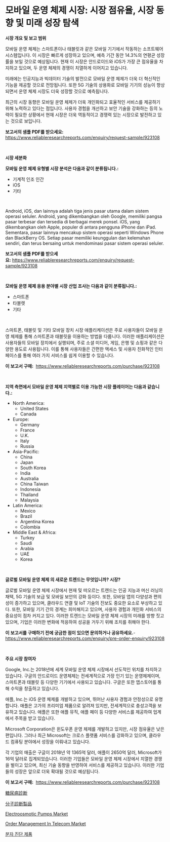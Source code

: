 <p><h1>모바일 운영 체제 시장: 시장 점유율, 시장 동향 및 미래 성장 탐색</h1></p><p><strong>시장 개요 및 보고 범위</strong></p>
<p><p>모바일 운영 체제는 스마트폰이나 태블릿과 같은 모바일 기기에서 작동하는 소프트웨어 시스템입니다. 이 시장은 빠르게 성장하고 있으며, 예측 기간 동안 14.3%의 연평균 성장률을 보일 것으로 예상됩니다. 현재 이 시장은 안드로이드와 iOS가 가장 큰 점유율을 차지하고 있으며, 두 운영 체제의 경쟁이 치열하게 이어지고 있습니다.</p><p>미래에는 인공지능과 빅데이터 기술의 발전으로 모바일 운영 체제가 더욱 더 혁신적인 기능을 제공할 것으로 전망됩니다. 또한 5G 기술의 상용화로 모바일 기기의 성능이 향상되면서 운영 체제 시장도 더욱 성장할 것으로 예측됩니다.</p><p>최근의 시장 동향은 모바일 운영 체제가 더욱 개인화되고 효율적인 서비스를 제공하기 위해 노력하고 있다는 점입니다. 사용자 경험을 개선하고 보안 기술을 강화하는 등의 노력이 필요한 상황에서 현재 시장은 더욱 역동적이고 경쟁력 있는 시장으로 발전하고 있는 것으로 보입니다.</p></p>
<p><strong>보고서의 샘플 PDF를 받으세요:</strong> <a href="https://www.reliableresearchreports.com/enquiry/request-sample/923108">https://www.reliableresearchreports.com/enquiry/request-sample/923108</a></p>
<p>&nbsp;</p>
<p><strong>시장 세분화</strong></p>
<p><strong>모바일 운영 체제 유형별 시장 분석은 다음과 같이 분류됩니다.:</strong></p>
<p><ul><li>기계적 인조 인간</li><li>iOS</li><li>기타</li></ul></p>
<p>&nbsp;</p>
<p><p>Android, iOS, dan lainnya adalah tiga jenis pasar utama dalam sistem operasi seluler. Android, yang dikembangkan oleh Google, memiliki pangsa pasar terbesar dan tersedia di berbagai merek ponsel. iOS, yang dikembangkan oleh Apple, populer di antara pengguna iPhone dan iPad. Sementara, pasar lainnya mencakup sistem operasi seperti Windows Phone dan BlackBerry OS. Setiap pasar memiliki keunggulan dan kelemahan sendiri, dan terus bersaing untuk mendominasi pasar sistem operasi seluler.</p></p>
<p><strong>보고서의 샘플 PDF를 받으세요:</strong>&nbsp;<a href="https://www.reliableresearchreports.com/enquiry/request-sample/923108">https://www.reliableresearchreports.com/enquiry/request-sample/923108</a></p>
<p>&nbsp;</p>
<p><strong> 모바일 운영 체제 응용 분야별 시장 산업 조사는 다음과 같이 분류됩니다.:</strong></p>
<p><ul><li>스마트폰</li><li>타블렛</li><li>기타</li></ul></p>
<p>&nbsp;</p>
<p><p>스마트폰, 태블릿 및 기타 모바일 장치 시장 애플리케이션은 주로 사용자들이 모바일 운영 체제를 통해 스마트폰과 태블릿을 이용하는 방법을 다룹니다. 이러한 애플리케이션은 사용자들의 모바일 장치에서 실행되며, 주로 소셜 미디어, 게임, 은행 및 쇼핑과 같은 다양한 용도로 사용됩니다. 이를 통해 사용자들은 간편한 액세스 및 사용자 친화적인 인터페이스를 통해 여러 가지 서비스를 쉽게 이용할 수 있습니다.</p></p>
<p><strong>이 보고서 구매:</strong>&nbsp; <a href="https://www.reliableresearchreports.com/purchase/923108">https://www.reliableresearchreports.com/purchase/923108</a></p>
<p>&nbsp;</p>
<p><strong>지역 측면에서 모바일 운영 체제 지역별로 이용 가능한 시장 플레이어는 다음과 같습니다.:</strong></p>
<p><ul>
    <li>
        North America:
        <ul>
            <li>United States</li>
            <li>Canada</li>
        </ul>
    </li>
    <li>
        Europe:
        <ul>
            <li>Germany</li>
            <li>France</li>
            <li>U.K.</li>
            <li>Italy</li>
            <li>Russia</li>
        </ul>
    </li>
    <li>
        Asia-Pacific:
        <ul>
            <li>China</li>
            <li>Japan</li>
            <li>South Korea</li>
            <li>India</li>
            <li>Australia</li>
            <li>China Taiwan</li>
            <li>Indonesia</li>
            <li>Thailand</li>
            <li>Malaysia</li>
        </ul>
    </li>
    <li>
        Latin America:
        <ul>
            <li>Mexico</li>
            <li>Brazil</li>
            <li>Argentina Korea</li>
            <li>Colombia</li>
        </ul>
    </li>
    <li>
        Middle East & Africa:
        <ul>
            <li>Turkey</li>
            <li>Saudi</li>
            <li>Arabia</li>
            <li>UAE</li>
            <li>Korea</li>
        </ul>
    </li>
    </ul></p>
<p>&nbsp;</p>
<p><strong>글로벌 모바일 운영 체제 의 새로운 트렌드는 무엇입니까? 시장?</strong></p>
<p><p>글로벌 모바일 운영 체제 시장에서 현재 및 떠오르는 트렌드는 인공 지능과 머신 러닝의 채택, 5G 기술의 보급 및 모바일 보안의 강화 등이다. 또한, 모바일 앱의 다양성과 편의성이 증가하고 있으며, 클라우드 연결 및 IoT 기술의 진보도 중요한 요소로 부상하고 있다. 또한, 모바일 기기 간의 경계는 희미해지고 있으며, 사용자 경험과 개인화 서비스의 중요성이 점차 커지고 있다. 이러한 트렌드는 모바일 운영 체제 시장의 미래를 방향 짓고 있으며, 기업은 이러한 변화에 적응하여 성공을 거두기 위해 조치를 취해야 한다.</p></p>
<p><strong>이 보고서를 구매하기 전에 궁금한 점이 있으면 문의하거나 공유하세요.</strong>- <a href="https://www.reliableresearchreports.com/enquiry/pre-order-enquiry/923108">https://www.reliableresearchreports.com/enquiry/pre-order-enquiry/923108</a></p>
<p>&nbsp;</p>
<p><strong>주요 시장 참여자</strong></p>
<p><p>Google, Inc.는 2018년에 세계 모바일 운영 체제 시장에서 선도적인 위치를 차지하고 있습니다. 구글의 안드로이드 운영체제는 전세계적으로 가장 인기 있는 운영체제이며, 스마트폰과 태블릿 등 다양한 기기에서 사용되고 있습니다. 구글은 또한 앱스토어를 통해 수익을 창출하고 있습니다.</p><p>애플, Inc.는 iOS 운영 체제를 개발하고 있으며, 뛰어난 사용자 경험과 안정성으로 유명합니다. 애플은 고가의 프리미엄 제품으로 알려져 있지만, 전세계적으로 충성고객을 보유하고 있습니다. 애플은 또한 애플 뮤직, 애플 페이 등 다양한 서비스를 제공하여 업계에서 주목을 받고 있습니다.</p><p>Microsoft Corporation은 윈도우폰 운영 체제를 개발하고 있지만, 시장 점유율은 낮은 편입니다. 그러나 최근 Microsoft는 크로스 플랫폼 서비스를 강화하고 있으며, 클라우드 컴퓨팅 분야에서 성장을 이뤄내고 있습니다.</p><p>각 기업의 매출은 구글이 2018년 약 1365억 달러, 애플이 2650억 달러, Microsoft가 16억 달러로 집계되었습니다. 이러한 기업들은 모바일 운영 체제 시장에서 치열한 경쟁을 벌이고 있으며, 최신 기술 동향을 반영하여 서비스를 제공하고 있습니다. 이러한 기업들의 성장은 앞으로 더욱 확대될 것으로 예상됩니다.</p></p>
<p><strong>이 보고서 구매:</strong>&nbsp;&nbsp;<a href="https://www.reliableresearchreports.com/purchase/923108">https://www.reliableresearchreports.com/purchase/923108</a></p>
<p><p><a href="https://github.com/mohamedbakry57/Market-Research-Report-List-2/blob/main/1573661182681.md">糖尿病診断</a></p><p><a href="https://github.com/lababdou/Market-Research-Report-List-2/blob/main/5241036182682.md">分子診断製品</a></p><p><a href="https://issuu.com/reportprime-2/docs/electroosmotic-pumps-market-size-2030.pptx">Electroosmotic Pumps Market</a></p><p><a href="https://github.com/castoriffic/Market-Research-Report-List-3/blob/main/order-management-in-telecom-market.md">Order Management In Telecom Market</a></p><p><a href="https://github.com/laholand/Market-Research-Report-List-2/blob/main/1340140182677.md">분자 진단 제품</a></p></p>
